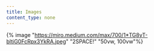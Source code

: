 ```yaml
---
title: Images
content_type: none
---
```


{% image "https://miro.medium.com/max/700/1*TG8yT-bltiG0FcRpx3YkRA.jpeg" "2SPACE!" "50vw, 100vw"%}

